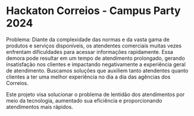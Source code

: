 # Hackaton Correios - Campus Party 2024

Problema: Diante da complexidade das normas e da vasta gama de produtos e serviços disponíveis, os atendentes comerciais muitas vezes enfrentam dificuldades para acessar informações rapidamente. Essa demora pode resultar em um tempo de atendimento prolongado, gerando insatisfação nos clientes e impactando negativamente a experiência geral de atendimento. Buscamos soluções que auxiliem tanto atendentes quanto clientes a ter uma melhor experiência no dia a dia das agências dos Correios.

Este projeto visa solucionar o problema de lentidão dos atendimentos por meio da tecnologia, aumentado sua eficiência e proporcionando atendimentos mais rápidos.
